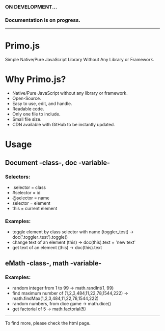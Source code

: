 ### ON DEVELOPMENT...
### Documentation is on progress.
---
# Primo.js
Simple Native/Pure JavaScript Library Without Any Library or Framework.

# Why Primo.js?
- Native/Pure JavaScript without any library or framework.
- Open-Source.
- Easy to use, edit, and handle.
- Readable code.
- Only one file to include.
- Small file size.
- CDN available with GitHub to be instantly updated.

# Usage
## Document -class-, doc -variable-
### Selectors:
* .selector = class
* #selector = id
* @selector = name
* selector = element
* this = current element

### Examples:
* toggle element by class selector with name (toggler_test) -> doc('.toggler_test').toggle()
* change text of an element (this) -> doc(this).text = 'new text'
* get text of an element (this) -> doc(this).text

## eMath -class-, math -variable-
### Examples:
* random integer from 1 to 99 -> math.randInt(1, 99)
* find maximum number of (1,2,3,484,11,22,78,1544,222) -> math.findMax(1,2,3,484,11,22,78,1544,222)
* random numbers, from dice game -> math.dice()
* get factorial of 5 -> math.factorial(5)

---

To find more, please check the html page.
